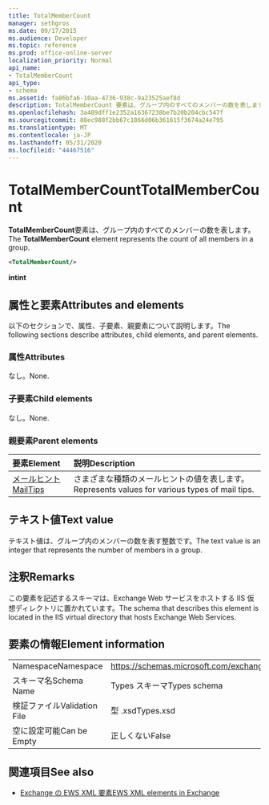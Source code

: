 ```yaml
---
title: TotalMemberCount
manager: sethgros
ms.date: 09/17/2015
ms.audience: Developer
ms.topic: reference
ms.prod: office-online-server
localization_priority: Normal
api_name:
- TotalMemberCount
api_type:
- schema
ms.assetid: fa86bfa6-10aa-4736-938c-9a23525aef8d
description: TotalMemberCount 要素は、グループ内のすべてのメンバーの数を表します。
ms.openlocfilehash: 3a489dff1e2352a16367238be7b20b204cbc547f
ms.sourcegitcommit: 88ec988f2bb67c1866d06b361615f3674a24e795
ms.translationtype: MT
ms.contentlocale: ja-JP
ms.lasthandoff: 05/31/2020
ms.locfileid: "44467516"
---
```

# <a name="totalmembercount"></a><span data-ttu-id="e78b0-103">TotalMemberCount</span><span class="sxs-lookup"><span data-stu-id="e78b0-103">TotalMemberCount</span></span>

<span data-ttu-id="e78b0-104">**TotalMemberCount**要素は、グループ内のすべてのメンバーの数を表します。</span><span class="sxs-lookup"><span data-stu-id="e78b0-104">The **TotalMemberCount** element represents the count of all members in a group.</span></span> 
  
```XML
<TotalMemberCount/>
```

 <span data-ttu-id="e78b0-105">**int**</span><span class="sxs-lookup"><span data-stu-id="e78b0-105">**int**</span></span>
## <a name="attributes-and-elements"></a><span data-ttu-id="e78b0-106">属性と要素</span><span class="sxs-lookup"><span data-stu-id="e78b0-106">Attributes and elements</span></span>

<span data-ttu-id="e78b0-107">以下のセクションで、属性、子要素、親要素について説明します。</span><span class="sxs-lookup"><span data-stu-id="e78b0-107">The following sections describe attributes, child elements, and parent elements.</span></span>
  
### <a name="attributes"></a><span data-ttu-id="e78b0-108">属性</span><span class="sxs-lookup"><span data-stu-id="e78b0-108">Attributes</span></span>

<span data-ttu-id="e78b0-109">なし。</span><span class="sxs-lookup"><span data-stu-id="e78b0-109">None.</span></span>
  
### <a name="child-elements"></a><span data-ttu-id="e78b0-110">子要素</span><span class="sxs-lookup"><span data-stu-id="e78b0-110">Child elements</span></span>

<span data-ttu-id="e78b0-111">なし。</span><span class="sxs-lookup"><span data-stu-id="e78b0-111">None.</span></span>
  
### <a name="parent-elements"></a><span data-ttu-id="e78b0-112">親要素</span><span class="sxs-lookup"><span data-stu-id="e78b0-112">Parent elements</span></span>

|<span data-ttu-id="e78b0-113">**要素**</span><span class="sxs-lookup"><span data-stu-id="e78b0-113">**Element**</span></span>|<span data-ttu-id="e78b0-114">**説明**</span><span class="sxs-lookup"><span data-stu-id="e78b0-114">**Description**</span></span>|
|:-----|:-----|
|[<span data-ttu-id="e78b0-115">メールヒント</span><span class="sxs-lookup"><span data-stu-id="e78b0-115">MailTips</span></span>](mailtips.md) <br/> |<span data-ttu-id="e78b0-116">さまざまな種類のメールヒントの値を表します。</span><span class="sxs-lookup"><span data-stu-id="e78b0-116">Represents values for various types of mail tips.</span></span>  <br/> |
   
## <a name="text-value"></a><span data-ttu-id="e78b0-117">テキスト値</span><span class="sxs-lookup"><span data-stu-id="e78b0-117">Text value</span></span>

<span data-ttu-id="e78b0-118">テキスト値は、グループ内のメンバーの数を表す整数です。</span><span class="sxs-lookup"><span data-stu-id="e78b0-118">The text value is an integer that represents the number of members in a group.</span></span>
  
## <a name="remarks"></a><span data-ttu-id="e78b0-119">注釈</span><span class="sxs-lookup"><span data-stu-id="e78b0-119">Remarks</span></span>

<span data-ttu-id="e78b0-120">この要素を記述するスキーマは、Exchange Web サービスをホストする IIS 仮想ディレクトリに置かれています。</span><span class="sxs-lookup"><span data-stu-id="e78b0-120">The schema that describes this element is located in the IIS virtual directory that hosts Exchange Web Services.</span></span>
  
## <a name="element-information"></a><span data-ttu-id="e78b0-121">要素の情報</span><span class="sxs-lookup"><span data-stu-id="e78b0-121">Element information</span></span>

|||
|:-----|:-----|
|<span data-ttu-id="e78b0-122">Namespace</span><span class="sxs-lookup"><span data-stu-id="e78b0-122">Namespace</span></span>  <br/> |https://schemas.microsoft.com/exchange/services/2006/types  <br/> |
|<span data-ttu-id="e78b0-123">スキーマ名</span><span class="sxs-lookup"><span data-stu-id="e78b0-123">Schema Name</span></span>  <br/> |<span data-ttu-id="e78b0-124">Types スキーマ</span><span class="sxs-lookup"><span data-stu-id="e78b0-124">Types schema</span></span>  <br/> |
|<span data-ttu-id="e78b0-125">検証ファイル</span><span class="sxs-lookup"><span data-stu-id="e78b0-125">Validation File</span></span>  <br/> |<span data-ttu-id="e78b0-126">型 .xsd</span><span class="sxs-lookup"><span data-stu-id="e78b0-126">Types.xsd</span></span>  <br/> |
|<span data-ttu-id="e78b0-127">空に設定可能</span><span class="sxs-lookup"><span data-stu-id="e78b0-127">Can be Empty</span></span>  <br/> |<span data-ttu-id="e78b0-128">正しくない</span><span class="sxs-lookup"><span data-stu-id="e78b0-128">False</span></span>  <br/> |
   
## <a name="see-also"></a><span data-ttu-id="e78b0-129">関連項目</span><span class="sxs-lookup"><span data-stu-id="e78b0-129">See also</span></span>



- [<span data-ttu-id="e78b0-130">Exchange の EWS XML 要素</span><span class="sxs-lookup"><span data-stu-id="e78b0-130">EWS XML elements in Exchange</span></span>](ews-xml-elements-in-exchange.md)

